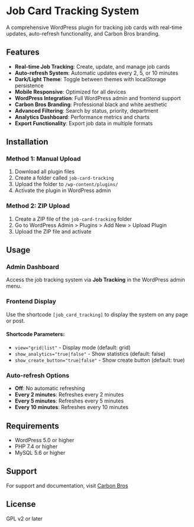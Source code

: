 # Job Card Tracking System

A comprehensive WordPress plugin for tracking job cards with real-time updates, auto-refresh functionality, and Carbon Bros branding.

## Features

- **Real-time Job Tracking**: Create, update, and manage job cards
- **Auto-refresh System**: Automatic updates every 2, 5, or 10 minutes
- **Dark/Light Theme**: Toggle between themes with localStorage persistence
- **Mobile Responsive**: Optimized for all devices
- **WordPress Integration**: Full WordPress admin and frontend support
- **Carbon Bros Branding**: Professional black and white aesthetic
- **Advanced Filtering**: Search by status, priority, department
- **Analytics Dashboard**: Performance metrics and charts
- **Export Functionality**: Export job data in multiple formats

## Installation

### Method 1: Manual Upload

1. Download all plugin files
2. Create a folder called `job-card-tracking`
3. Upload the folder to `/wp-content/plugins/`
4. Activate the plugin in WordPress admin

### Method 2: ZIP Upload

1. Create a ZIP file of the `job-card-tracking` folder
2. Go to WordPress Admin > Plugins > Add New > Upload Plugin
3. Upload the ZIP file and activate

## Usage

### Admin Dashboard
Access the job tracking system via **Job Tracking** in the WordPress admin menu.

### Frontend Display
Use the shortcode `[job_card_tracking]` to display the system on any page or post.

#### Shortcode Parameters:
- `view="grid|list"` - Display mode (default: grid)
- `show_analytics="true|false"` - Show statistics (default: false)
- `show_create_button="true|false"` - Show create button (default: true)

### Auto-refresh Options
- **Off**: No automatic refreshing
- **Every 2 minutes**: Refreshes every 2 minutes
- **Every 5 minutes**: Refreshes every 5 minutes
- **Every 10 minutes**: Refreshes every 10 minutes

## Requirements

- WordPress 5.0 or higher
- PHP 7.4 or higher
- MySQL 5.6 or higher

## Support

For support and documentation, visit [Carbon Bros](https://carbonbros.com)

## License

GPL v2 or later
